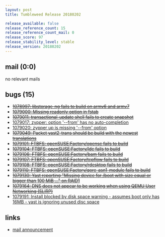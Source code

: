 ```yaml
---
layout: post
title: Tumbleweed Release 20180202

release_available: false
release_reference_count: 15
release_reference_count_mail: 0
release_score: 97
release_stability_level: stable
release_version: 20180202
---
```


## mail (0:0)

no relevant mails

## bugs (15)

<!--more-->

- ~~[1078997: libstorage-ng  fails to build on armv6 and armv7](https://bugzilla.opensuse.org/show_bug.cgi?id=1078997)~~
- ~~[1079000: Missing readonly option in fstab](https://bugzilla.opensuse.org/show_bug.cgi?id=1079000)~~
- ~~[1079011: transactional-update shell fails to create snapshot](https://bugzilla.opensuse.org/show_bug.cgi?id=1079011)~~
- [1079017: zypper: option '--from' has no auto-completion](https://bugzilla.opensuse.org/show_bug.cgi?id=1079017)
- [1079020: zypper up is missing '--from' option](https://bugzilla.opensuse.org/show_bug.cgi?id=1079020)
- ~~[1079049: Packet yast2-trans should be build with the newest translations](https://bugzilla.opensuse.org/show_bug.cgi?id=1079049)~~
- ~~[1079101: FTBFS: openSUSE:Factory/opensc fails to build](https://bugzilla.opensuse.org/show_bug.cgi?id=1079101)~~
- ~~[1079104: FTBFS: openSUSE:Factory/ldc fails to build](https://bugzilla.opensuse.org/show_bug.cgi?id=1079104)~~
- ~~[1079106: FTBFS: openSUSE:Factory/bam fails to build](https://bugzilla.opensuse.org/show_bug.cgi?id=1079106)~~
- ~~[1079107: FTBFS: openSUSE:Factory/tcpflow fails to build](https://bugzilla.opensuse.org/show_bug.cgi?id=1079107)~~
- ~~[1079108: FTBFS: openSUSE:Factory/rdesktop fails to build](https://bugzilla.opensuse.org/show_bug.cgi?id=1079108)~~
- ~~[1079110: FTBFS: openSUSE:Factory/qore-asn1-module fails to build](https://bugzilla.opensuse.org/show_bug.cgi?id=1079110)~~
- ~~[1079130: Yast reporting "Missing device for /boot with size equal or bigger than 100 MiB ..." on RAID1](https://bugzilla.opensuse.org/show_bug.cgi?id=1079130)~~
- ~~[1079164: DNS does not appear to be working when using QEMU User Networking (SLIRP)](https://bugzilla.opensuse.org/show_bug.cgi?id=1079164)~~
- [1079191: Install blocked by disk space warning - assumes boot only has 16MB - yast is ignoring unused disc space](https://bugzilla.opensuse.org/show_bug.cgi?id=1079191)



## links

- [mail announcement](https://lists.opensuse.org/opensuse-factory/2018-02/msg00153.html)
